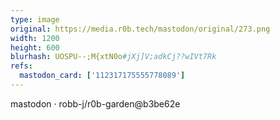 ```yaml
---
type: image
original: https://media.r0b.tech/mastodon/original/273.png
width: 1200
height: 600
blurhash: UOSPU--;M{xtN0o#jXj]V;adkCj??wIVt7Rk
refs:
  mastodon_card: ['112317175555778089']
---
```


mastodon · robb-j/r0b-garden@b3be62e
